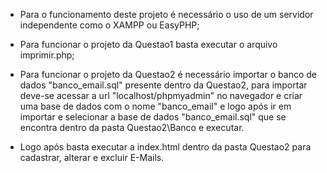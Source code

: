- Para o funcionamento deste projeto é necessário o uso de um servidor independente como o XAMPP ou EasyPHP;

- Para funcionar o projeto da Questao1 basta executar o arquivo imprimir.php;

- Para funcionar o projeto da Questao2 é necessário importar o banco de dados "banco_email.sql" presente dentro da Questao2, para importar 
deve-se acessar a url "localhost/phpmyadmin" no navegador e criar uma base de dados com o nome "banco_email" e logo após ir em importar e selecionar a base de dados "banco_email.sql" que se encontra dentro da pasta Questao2\Banco e executar.

- Logo após basta executar a index.html dentro da pasta Questao2 para cadastrar, alterar e excluir E-Mails.
